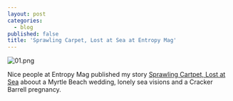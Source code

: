 ```yaml
---
layout: post
categories:
  - blog
published: false
title: 'Sprawling Carpet, Lost at Sea at Entropy Mag'
---
```

![01.png]({{site.baseurl}}/media/01.png)


Nice people at Entropy Mag published my story [Sprawling Cartpet, Lost at Sea](http://entropymag.org/sprawling-carpet-lost-at-sea/) aboout a Myrtle Beach wedding, lonely sea visions and a Cracker Barrell pregnancy. 

